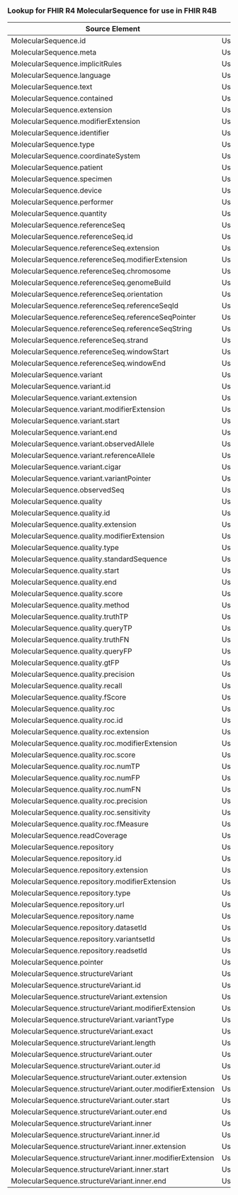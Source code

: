 ### Lookup for FHIR R4 MolecularSequence for use in FHIR R4B

| Source Element | Usage | Target |
| -------------- | ----- | ------ |
| MolecularSequence.id | UseElementSameName | MolecularSequence.id |
| MolecularSequence.meta | UseElementSameName | MolecularSequence.meta |
| MolecularSequence.implicitRules | UseElementSameName | MolecularSequence.implicitRules |
| MolecularSequence.language | UseElementSameName | MolecularSequence.language |
| MolecularSequence.text | UseElementSameName | MolecularSequence.text |
| MolecularSequence.contained | UseElementSameName | MolecularSequence.contained |
| MolecularSequence.extension | UseElementSameName | MolecularSequence.extension |
| MolecularSequence.modifierExtension | UseElementSameName | MolecularSequence.modifierExtension |
| MolecularSequence.identifier | UseElementSameName | MolecularSequence.identifier |
| MolecularSequence.type | UseElementSameName | MolecularSequence.type |
| MolecularSequence.coordinateSystem | UseElementSameName | MolecularSequence.coordinateSystem |
| MolecularSequence.patient | UseElementSameName | MolecularSequence.patient |
| MolecularSequence.specimen | UseElementSameName | MolecularSequence.specimen |
| MolecularSequence.device | UseElementSameName | MolecularSequence.device |
| MolecularSequence.performer | UseElementSameName | MolecularSequence.performer |
| MolecularSequence.quantity | UseElementSameName | MolecularSequence.quantity |
| MolecularSequence.referenceSeq | UseElementSameName | MolecularSequence.referenceSeq |
| MolecularSequence.referenceSeq.id | UseElementSameName | MolecularSequence.referenceSeq.id |
| MolecularSequence.referenceSeq.extension | UseElementSameName | MolecularSequence.referenceSeq.extension |
| MolecularSequence.referenceSeq.modifierExtension | UseElementSameName | MolecularSequence.referenceSeq.modifierExtension |
| MolecularSequence.referenceSeq.chromosome | UseElementSameName | MolecularSequence.referenceSeq.chromosome |
| MolecularSequence.referenceSeq.genomeBuild | UseElementSameName | MolecularSequence.referenceSeq.genomeBuild |
| MolecularSequence.referenceSeq.orientation | UseElementSameName | MolecularSequence.referenceSeq.orientation |
| MolecularSequence.referenceSeq.referenceSeqId | UseElementSameName | MolecularSequence.referenceSeq.referenceSeqId |
| MolecularSequence.referenceSeq.referenceSeqPointer | UseElementSameName | MolecularSequence.referenceSeq.referenceSeqPointer |
| MolecularSequence.referenceSeq.referenceSeqString | UseElementSameName | MolecularSequence.referenceSeq.referenceSeqString |
| MolecularSequence.referenceSeq.strand | UseElementSameName | MolecularSequence.referenceSeq.strand |
| MolecularSequence.referenceSeq.windowStart | UseElementSameName | MolecularSequence.referenceSeq.windowStart |
| MolecularSequence.referenceSeq.windowEnd | UseElementSameName | MolecularSequence.referenceSeq.windowEnd |
| MolecularSequence.variant | UseElementSameName | MolecularSequence.variant |
| MolecularSequence.variant.id | UseElementSameName | MolecularSequence.variant.id |
| MolecularSequence.variant.extension | UseElementSameName | MolecularSequence.variant.extension |
| MolecularSequence.variant.modifierExtension | UseElementSameName | MolecularSequence.variant.modifierExtension |
| MolecularSequence.variant.start | UseElementSameName | MolecularSequence.variant.start |
| MolecularSequence.variant.end | UseElementSameName | MolecularSequence.variant.end |
| MolecularSequence.variant.observedAllele | UseElementSameName | MolecularSequence.variant.observedAllele |
| MolecularSequence.variant.referenceAllele | UseElementSameName | MolecularSequence.variant.referenceAllele |
| MolecularSequence.variant.cigar | UseElementSameName | MolecularSequence.variant.cigar |
| MolecularSequence.variant.variantPointer | UseElementSameName | MolecularSequence.variant.variantPointer |
| MolecularSequence.observedSeq | UseElementSameName | MolecularSequence.observedSeq |
| MolecularSequence.quality | UseElementSameName | MolecularSequence.quality |
| MolecularSequence.quality.id | UseElementSameName | MolecularSequence.quality.id |
| MolecularSequence.quality.extension | UseElementSameName | MolecularSequence.quality.extension |
| MolecularSequence.quality.modifierExtension | UseElementSameName | MolecularSequence.quality.modifierExtension |
| MolecularSequence.quality.type | UseElementSameName | MolecularSequence.quality.type |
| MolecularSequence.quality.standardSequence | UseElementSameName | MolecularSequence.quality.standardSequence |
| MolecularSequence.quality.start | UseElementSameName | MolecularSequence.quality.start |
| MolecularSequence.quality.end | UseElementSameName | MolecularSequence.quality.end |
| MolecularSequence.quality.score | UseElementSameName | MolecularSequence.quality.score |
| MolecularSequence.quality.method | UseElementSameName | MolecularSequence.quality.method |
| MolecularSequence.quality.truthTP | UseElementSameName | MolecularSequence.quality.truthTP |
| MolecularSequence.quality.queryTP | UseElementSameName | MolecularSequence.quality.queryTP |
| MolecularSequence.quality.truthFN | UseElementSameName | MolecularSequence.quality.truthFN |
| MolecularSequence.quality.queryFP | UseElementSameName | MolecularSequence.quality.queryFP |
| MolecularSequence.quality.gtFP | UseElementSameName | MolecularSequence.quality.gtFP |
| MolecularSequence.quality.precision | UseElementSameName | MolecularSequence.quality.precision |
| MolecularSequence.quality.recall | UseElementSameName | MolecularSequence.quality.recall |
| MolecularSequence.quality.fScore | UseElementSameName | MolecularSequence.quality.fScore |
| MolecularSequence.quality.roc | UseElementSameName | MolecularSequence.quality.roc |
| MolecularSequence.quality.roc.id | UseElementSameName | MolecularSequence.quality.roc.id |
| MolecularSequence.quality.roc.extension | UseElementSameName | MolecularSequence.quality.roc.extension |
| MolecularSequence.quality.roc.modifierExtension | UseElementSameName | MolecularSequence.quality.roc.modifierExtension |
| MolecularSequence.quality.roc.score | UseElementSameName | MolecularSequence.quality.roc.score |
| MolecularSequence.quality.roc.numTP | UseElementSameName | MolecularSequence.quality.roc.numTP |
| MolecularSequence.quality.roc.numFP | UseElementSameName | MolecularSequence.quality.roc.numFP |
| MolecularSequence.quality.roc.numFN | UseElementSameName | MolecularSequence.quality.roc.numFN |
| MolecularSequence.quality.roc.precision | UseElementSameName | MolecularSequence.quality.roc.precision |
| MolecularSequence.quality.roc.sensitivity | UseElementSameName | MolecularSequence.quality.roc.sensitivity |
| MolecularSequence.quality.roc.fMeasure | UseElementSameName | MolecularSequence.quality.roc.fMeasure |
| MolecularSequence.readCoverage | UseElementSameName | MolecularSequence.readCoverage |
| MolecularSequence.repository | UseElementSameName | MolecularSequence.repository |
| MolecularSequence.repository.id | UseElementSameName | MolecularSequence.repository.id |
| MolecularSequence.repository.extension | UseElementSameName | MolecularSequence.repository.extension |
| MolecularSequence.repository.modifierExtension | UseElementSameName | MolecularSequence.repository.modifierExtension |
| MolecularSequence.repository.type | UseElementSameName | MolecularSequence.repository.type |
| MolecularSequence.repository.url | UseElementSameName | MolecularSequence.repository.url |
| MolecularSequence.repository.name | UseElementSameName | MolecularSequence.repository.name |
| MolecularSequence.repository.datasetId | UseElementSameName | MolecularSequence.repository.datasetId |
| MolecularSequence.repository.variantsetId | UseElementSameName | MolecularSequence.repository.variantsetId |
| MolecularSequence.repository.readsetId | UseElementSameName | MolecularSequence.repository.readsetId |
| MolecularSequence.pointer | UseElementSameName | MolecularSequence.pointer |
| MolecularSequence.structureVariant | UseElementSameName | MolecularSequence.structureVariant |
| MolecularSequence.structureVariant.id | UseElementSameName | MolecularSequence.structureVariant.id |
| MolecularSequence.structureVariant.extension | UseElementSameName | MolecularSequence.structureVariant.extension |
| MolecularSequence.structureVariant.modifierExtension | UseElementSameName | MolecularSequence.structureVariant.modifierExtension |
| MolecularSequence.structureVariant.variantType | UseElementSameName | MolecularSequence.structureVariant.variantType |
| MolecularSequence.structureVariant.exact | UseElementSameName | MolecularSequence.structureVariant.exact |
| MolecularSequence.structureVariant.length | UseElementSameName | MolecularSequence.structureVariant.length |
| MolecularSequence.structureVariant.outer | UseElementSameName | MolecularSequence.structureVariant.outer |
| MolecularSequence.structureVariant.outer.id | UseElementSameName | MolecularSequence.structureVariant.outer.id |
| MolecularSequence.structureVariant.outer.extension | UseElementSameName | MolecularSequence.structureVariant.outer.extension |
| MolecularSequence.structureVariant.outer.modifierExtension | UseElementSameName | MolecularSequence.structureVariant.outer.modifierExtension |
| MolecularSequence.structureVariant.outer.start | UseElementSameName | MolecularSequence.structureVariant.outer.start |
| MolecularSequence.structureVariant.outer.end | UseElementSameName | MolecularSequence.structureVariant.outer.end |
| MolecularSequence.structureVariant.inner | UseElementSameName | MolecularSequence.structureVariant.inner |
| MolecularSequence.structureVariant.inner.id | UseElementSameName | MolecularSequence.structureVariant.inner.id |
| MolecularSequence.structureVariant.inner.extension | UseElementSameName | MolecularSequence.structureVariant.inner.extension |
| MolecularSequence.structureVariant.inner.modifierExtension | UseElementSameName | MolecularSequence.structureVariant.inner.modifierExtension |
| MolecularSequence.structureVariant.inner.start | UseElementSameName | MolecularSequence.structureVariant.inner.start |
| MolecularSequence.structureVariant.inner.end | UseElementSameName | MolecularSequence.structureVariant.inner.end |
